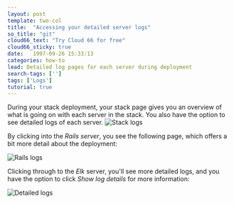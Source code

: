 ```yaml
---
layout: post
template: two-col
title:  "Accessing your detailed server logs"
so_title: "git"
cloud66_text: "Try Cloud 66 for free"
cloud66_sticky: true
date:   1997-09-26 15:33:13
categories: how-to
lead: Detailed log pages for each server during deployment
search-tags: ['']
tags: ['Logs']
tutorial: true
---
```


During your stack deployment, your stack page gives you an overview of what is going on with each server in the stack. You also have the option to see detailed logs of each server.
![Stack logs](http://cdn.cloud66.com/images/help/logs_stack.png)

By clicking into the _Rails server_, you see the following page, which offers a bit more detail about the deployment:

![Rails logs](http://cdn.cloud66.com/images/help/logs_rails.png)

Clicking through to the _Elk_ server, you'll see more detailed logs, and you have the option to click _Show log details_ for more information:

![Detailed logs](http://cdn.cloud66.com/images/help/logs_hidden.png)


